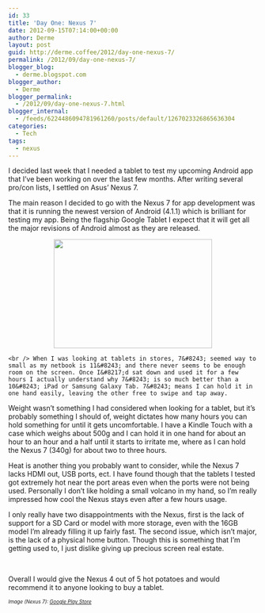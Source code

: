 ```yaml
---
id: 33
title: 'Day One: Nexus 7'
date: 2012-09-15T07:14:00+00:00
author: Derme
layout: post
guid: http://derme.coffee/2012/day-one-nexus-7/
permalink: /2012/09/day-one-nexus-7/
blogger_blog:
  - derme.blogspot.com
blogger_author:
  - Derme
blogger_permalink:
  - /2012/09/day-one-nexus-7.html
blogger_internal:
  - /feeds/6224486094781961260/posts/default/1267023326865636304
categories:
  - Tech
tags:
  - nexus
---
```

I decided last week that I needed a tablet to test my upcoming Android app that I&#8217;ve been working on over the last few months. After writing several pro/con lists, I settled on Asus&#8217; Nexus 7.

The main reason I decided to go with the Nexus 7 for app development was that it is running the newest version of Android (4.1.1) which is brilliant for testing my app. Being the flagship Google Tablet I expect that it will get all the major revisions of Android almost as they are released.

<div>
  <div style="clear: both; text-align: center;">
    <a style="margin-left: 1em; margin-right: 1em;" href="http://derme.coffee/wp-content/uploads/2012/09/google_nexus7.png"><img src="http://derme.coffee/wp-content/uploads/2012/09/google_nexus7-300x206.png" alt="" width="320" height="220" border="0" /></a>
  </div>
  
  <div style="clear: both; text-align: center;">
  </div>
  
  <p>
    <!--more-->
    
    <br /> When I was looking at tablets in stores, 7&#8243; seemed way to small as my netbook is 11&#8243; and there never seems to be enough room on the screen. Once I&#8217;d sat down and used it for a few hours I actually understand why 7&#8243; is so much better than a 10&#8243; iPad or Samsung Galaxy Tab. 7&#8243; means I can hold it in one hand easily, leaving the other free to swipe and tap away.
  </p>
  
  <p>
    Weight wasn&#8217;t something I had considered when looking for a tablet, but it&#8217;s probably something I should of, weight dictates how many hours you can hold something for until it gets uncomfortable. I have a Kindle Touch with a case which weighs about 500g and I can hold it in one hand for about an hour to an hour and a half until it starts to irritate me, where as I can hold the Nexus 7 (340g) for about two to three hours.
  </p>
  
  <p>
    Heat is another thing you probably want to consider, while the Nexus 7 lacks HDMI out, USB ports, ect. I have found though that the tablets I tested got extremely hot near the port areas even when the ports were not being used. Personally I don&#8217;t like holding a small volcano in my hand, so I&#8217;m really impressed how cool the Nexus stays even after a few hours usage.
  </p>
  
  <p>
    I only really have two disappointments with the Nexus, first is the lack of support for a SD Card or model with more storage, even with the 16GB model I&#8217;m already filling it up fairly fast. The second issue, which isn&#8217;t major, is the lack of a physical home button. Though this is something that I&#8217;m getting used to, I just dislike giving up precious screen real estate.
  </p>
  
  <p>
    &nbsp;
  </p>
  
  <p>
    Overall I would give the Nexus 4 out of 5 hot potatoes and would recommend it to anyone looking to buy a tablet.
  </p>
  
  <div>
  </div>
  
  <div>
    <i><span style="font-size: x-small;">Image (Nexus 7): <a href="https://play.google.com/store/devices/details/Nexus_7_8GB?id=nexus_7_8gb&hl=en">Google Play Store</a></span></i>
  </div>
</div>